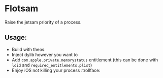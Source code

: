 # Flotsam

Raise the jetsam priority of a process.

## Usage:

- Build with theos
- Inject dylib however you want to
- Add `com.apple.private.memorystatus` entitlement (this can be done with `ldid` and `required_entitlements.plist`)
- Enjoy iOS not killing your process :trollface: